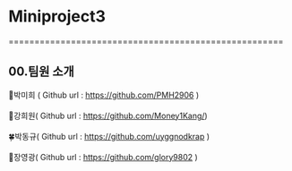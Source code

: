 # Miniproject3

=====================================================

## 00.팀원 소개

:sunflower:박미희 ( Github url : https://github.com/PMH2906 ) <br><br>
:deciduous_tree:강희원( Github url : https://github.com/Money1Kang/) <br><br>
:four_leaf_clover:박동규( Github url : https://github.com/uyggnodkrap ) <br><br>
:maple_leaf:장영광( Github url : https://github.com/glory9802 ) <br><br>
